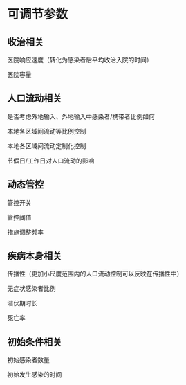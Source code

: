 #  可调节参数

##  收治相关

医院响应速度（转化为感染者后平均收治入院的时间）

医院容量

##  人口流动相关

是否考虑外地输入、外地输入中感染者/携带者比例如何

本地各区域间流动等比例控制

本地各区域间流动定制化控制

节假日/工作日对人口流动的影响

##  动态管控

管控开关

管控阈值

措施调整频率

##  疾病本身相关

传播性（更加小尺度范围内的人口流动控制可以反映在传播性中）

无症状感染者比例

潜伏期时长

死亡率

##  初始条件相关

初始感染者数量

初始发生感染的时间